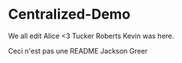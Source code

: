 # Centralized-Demo
We all edit
Alice <3
Tucker Roberts
Kevin was here.

Ceci n'est pas une README
Jackson Greer

